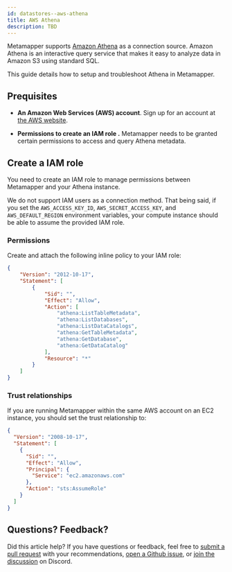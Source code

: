 ```yaml
---
id: datastores--aws-athena
title: AWS Athena
description: TBD
---
```


Metamapper supports [Amazon Athena](https://aws.amazon.com/athena/) as a connection source. Amazon Athena is an interactive query service that makes it easy to analyze data in Amazon S3 using standard SQL.

This guide details how to setup and troubleshoot Athena in Metamapper.

## Prequisites

* **An Amazon Web Services (AWS) account**. Sign up for an account at [the AWS website](https://aws.amazon.com).

* **Permissions to create an IAM role .** Metamapper needs to be granted certain permissions to access and query Athena metadata.

## Create a IAM role

You need to create an IAM role to manage permissions between Metamapper and your Athena instance.

We do not support IAM users as a connection method. That being said, if you set the `AWS_ACCESS_KEY_ID`, `AWS_SECRET_ACCESS_KEY`, and `AWS_DEFAULT_REGION` environment variables, your compute instance should be able to assume the provided IAM role.

### Permissions

Create and attach the following inline policy to your IAM role:

```json
{
    "Version": "2012-10-17",
    "Statement": [
        {
            "Sid": "",
            "Effect": "Allow",
            "Action": [
                "athena:ListTableMetadata",
                "athena:ListDatabases",
                "athena:ListDataCatalogs",
                "athena:GetTableMetadata",
                "athena:GetDatabase",
                "athena:GetDataCatalog"
            ],
            "Resource": "*"
        }
    ]
}
```

### Trust relationships

If you are running Metamapper within the same AWS account on an EC2 instance, you should set the trust relationship to:

```json
{
  "Version": "2008-10-17",
  "Statement": [
    {
      "Sid": "",
      "Effect": "Allow",
      "Principal": {
        "Service": "ec2.amazonaws.com"
      },
      "Action": "sts:AssumeRole"
    }
  ]
}
```

## Questions? Feedback?

Did this article help? If you have questions or feedback, feel free to [submit a pull request](https://github.com/getmetamapper/documentation) with your recommendations, [open a Github issue](https://github.com/getmetamapper/documentation/issues/new), or [join the discussion](http://discuss.metamapper.io) on Discord.
